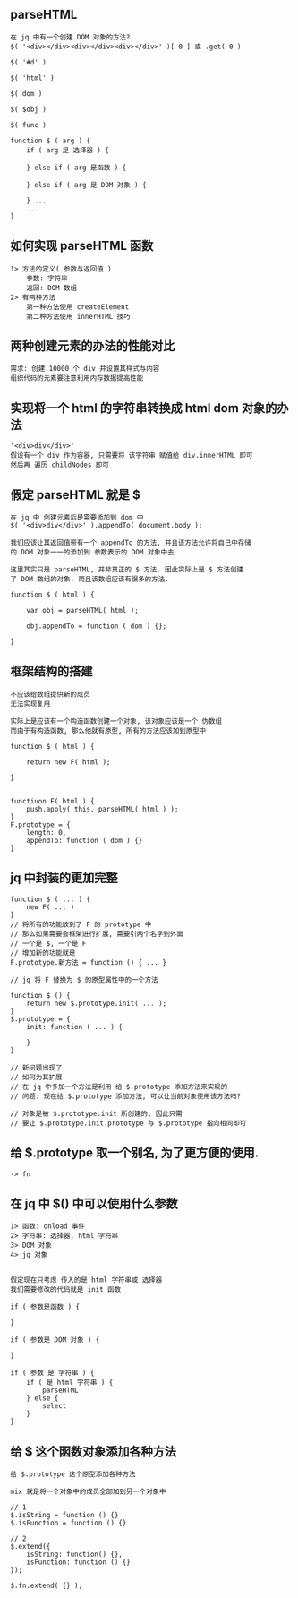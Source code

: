 ## parseHTML
	在 jq 中有一个创建 DOM 对象的方法? 
	$( '<div></div><div></div><div></div>' )[ 0 ] 或 .get( 0 )

	$( '#d' )

	$( 'html' )

	$( dom )

	$( $obj )

	$( func )

	function $ ( arg ) {
		if ( arg 是 选择器 ) {

		} else if ( arg 是函数 ) {

		} else if ( arg 是 DOM 对象 ) {

		} ...
		...
	}

## 如何实现 parseHTML 函数
	1> 方法的定义( 参数与返回值 )
		参数: 字符串
		返回: DOM 数组
	2> 有两种方法
		第一种方法使用 createElement
		第二种方法使用 innerHTML 技巧

## 两种创建元素的办法的性能对比
	需求: 创建 10000 个 div 并设置其样式与内容
	组织代码的元素要注意利用内存数据提高性能

## 实现将一个 html 的字符串转换成 html dom 对象的办法
	'<div>div</div>'
	假设有一个 div 作为容器, 只需要将 该字符串 赋值给 div.innerHTML 即可
	然后再 遍历 childNodes 即可

## 假定 parseHTML 就是 $
	在 jq 中 创建元素后是需要添加到 dom 中
	$( '<div>div</div>' ).appendTo( document.body );

	我们应该让其返回值带有一个 appendTo 的方法, 并且该方法允许将自己中存储
	的 DOM 对象一一的添加到 参数表示的 DOM 对象中去.

	这里其实只是 parseHTML, 并非真正的 $ 方法. 因此实际上是 $ 方法创建
	了 DOM 数组的对象. 而且该数组应该有很多的方法.

	function $ ( html ) {

		var obj = parseHTML( html );

		obj.appendTo = function ( dom ) {};

	}

## 框架结构的搭建
	不应该给数组提供新的成员
	无法实现复用

	实际上是应该有一个构造函数创建一个对象, 该对象应该是一个 伪数组
	而由于有构造函数, 那么他就有原型, 所有的方法应该加到原型中

	function $ ( html ) {

		return new F( html );

	}


	functiuon F( html ) {
		push.apply( this, parseHTML( html ) );
	}
	F.prototype = {
		length: 0,
		appendTo: function ( dom ) {}
	}


## jq 中封装的更加完整

	function $ ( ... ) {
		new F( ... )
	}
	// 将所有的功能放到了 F 的 prototype 中
	// 那么如果需要会框架进行扩展, 需要引两个名字到外面
	// 一个是 $, 一个是 F
	// 增加新的功能就是 
	F.prototype.新方法 = function () { ... }

	// jq 将 F 替换为 $ 的原型属性中的一个方法

	function $ () {
		return new $.prototype.init( ... );
	}
	$.prototype = {
		init: function ( ... ) {

		}
	}

	// 新问题出现了
	// 如何为其扩展
	// 在 jq 中多加一个方法是利用 给 $.prototype 添加方法来实现的
	// 问题: 现在给 $.prototype 添加方法, 可以让当前对象使用该方法吗?

	// 对象是被 $.prototype.init 所创建的, 因此只需
	// 要让 $.prototype.init.prototype 与 $.prototype 指向相同即可


## 给 $.prototype 取一个别名, 为了更方便的使用.
	-> fn


## 在 jq 中 $() 中可以使用什么参数
	1> 函数: onload 事件
	2> 字符串: 选择器, html 字符串
	3> DOM 对象
	4> jq 对象


	假定现在只考虑 传入的是 html 字符串或 选择器
	我们需要修改的代码就是 init 函数

	if ( 参数是函数 ) {

	}

	if ( 参数是 DOM 对象 ) {

	}

	if ( 参数 是 字符串 ) {
		if ( 是 html 字符串 ) {
			parseHTML
		} else {
			select
		}
	}

##  给 $ 这个函数对象添加各种方法
	给 $.prototype 这个原型添加各种方法

	mix 就是将一个对象中的成员全部加到另一个对象中

	// 1
	$.isString = function () {} 
	$.isFunction = function () {}

	// 2
	$.extend({
		isString: function() {},
		isFunction: function () {}
	});

	$.fn.extend( {} );





